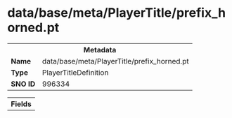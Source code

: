<h1>data/base/meta/PlayerTitle/prefix_horned.pt</h1><table><tr><th colspan="100%">Metadata</th></tr><tr><td><b>Name</b></td><td>data/base/meta/PlayerTitle/prefix_horned.pt</td></tr><tr><td><b>Type</b></td><td>PlayerTitleDefinition</td></tr><tr><td><b>SNO ID</b></td><td>996334</td></tr></table>

<table><tr><th colspan="100%">Fields</th></tr></table>

